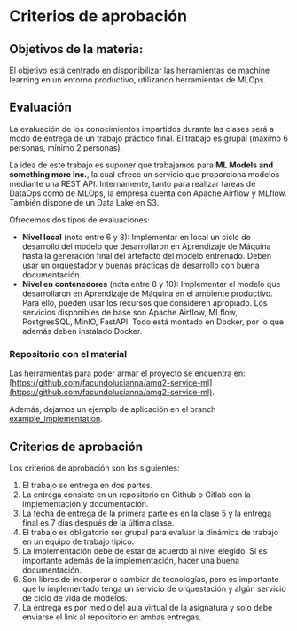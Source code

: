 # Criterios de aprobación

## Objetivos de la materia:

El objetivo está centrado en disponibilizar las herramientas de machine learning en un entorno productivo, utilizando herramientas de MLOps.

## Evaluación

La evaluación de los conocimientos impartidos durante las clases será a modo de entrega de un trabajo práctico final. El trabajo es grupal (máximo 6 personas, mínimo 2 personas).

La idea de este trabajo es suponer que trabajamos para **ML Models and something more Inc.**, la cual ofrece un servicio que proporciona modelos mediante una REST API. Internamente, tanto para realizar tareas de DataOps como de MLOps, la empresa cuenta con Apache Airflow y MLflow. También dispone de un Data Lake en S3.

Ofrecemos dos tipos de evaluaciones:

 * **Nivel local** (nota entre 6 y 8): Implementar en local un ciclo de desarrollo del modelo que desarrollaron en Aprendizaje de Máquina hasta la generación final del artefacto del modelo entrenado. Deben usar un orquestador y buenas prácticas de desarrollo con buena documentación.
 * **Nivel en contenedores** (nota entre 8 y 10): Implementar el modelo que desarrollaron en Aprendizaje de Máquina en el ambiente productivo. Para ello, pueden usar los recursos que consideren apropiado. Los servicios disponibles de base son Apache Airflow, MLflow, PostgresSQL, MinIO, FastAPI. Todo está montado en Docker, por lo que además deben instalado Docker.

### Repositorio con el material

Las herramientas para poder armar el proyecto se encuentra en: 
[https://github.com/facundolucianna/amq2-service-ml](https://github.com/facundolucianna/amq2-service-ml).

Además, dejamos un ejemplo de aplicación en el branch [example_implementation](https://github.com/facundolucianna/amq2-service-ml/tree/example_implementation).

## Criterios de aprobación

Los criterios de aprobación son los siguientes:

1. El trabajo se entrega en dos partes. 
2. La entrega consiste en un repositorio en Github o Gitlab con la implementación y documentación. 
3. La fecha de entrega de la primera parte es en la clase 5 y la entrega final es 7 días después de la última clase.
4. El trabajo es obligatorio ser grupal para evaluar la dinámica de trabajo en un equipo de trabajo tipico.
5. La implementación debe de estar de acuerdo al nivel elegido. Sí es importante además de la implementación, hacer una buena documentación.
6. Son libres de incorporar o cambiar de tecnologías, pero es importante que lo implementado tenga un servicio de orquestación y algún servicio de ciclo de vida de modelos.   
7. La entrega es por medio del aula virtual de la asignatura y solo debe enviarse el link al repositorio en ambas entregas.
